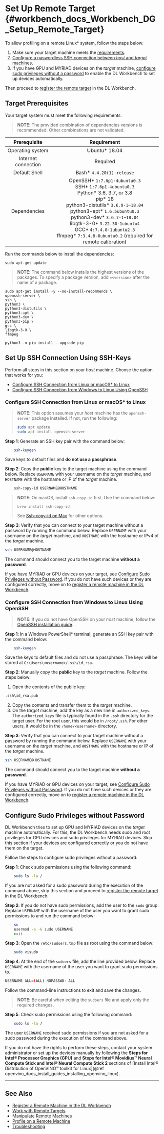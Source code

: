 # Set Up Remote Target {#workbench_docs_Workbench_DG_Setup_Remote_Target}

To allow profiling on a remote Linux\* system, follow the steps below:

1. Make sure your target machine meets the <a href="#prerequisites">requirements</a>.
2. <a href="#ssh">Configure a paswordless SSH connection between *host* and *target* machines</a>.
3. If you have GPU and MYRIAD devices on the *target* machine, <a href="#sudo">configure sudo
   privileges without a password</a> to enable the DL Workbench to set up devices automatically.

Then proceed to [register the remote target](Add_Remote_Target.md) in the DL
Workbench.

## <a name="prerequisites">Target Prerequisites</a>

Your target system must meet the following requirements:

> **NOTE**: The provided combination of dependencies versions is recommended. 
> Other combinations are not validated.

Prerequisite | Requirement
:---:|:---:
Operating system| Ubuntu\* 18.04
Internet connection | Required
Default Shell | Bash\* `4.4.20(1)-release`
Dependencies | OpenSSH\* `1:7.6p1-4ubuntu0.3`<br>SSH\* `1:7.6p1-4ubuntu0.3`<br>Python\* 3.6, 3.7, or 3.8<br> pip\* 18<br>python3-distutils\* `3.6.9-1~18.04`<br>python3-apt\* `1.6.5ubuntu0.3`<br>python3-dev\* `3.6.7-1~18.04`<br>libgtk-3-0\* `3.22.30-1ubuntu4`<br>GCC\* `4:7.4.0-1ubuntu2.3`<br>ffmpeg\* `7:3.4.8-0ubuntu0.2` (required for remote calibration)

Run the commands below to install the dependencies: 
```
sudo apt-get update
```

> **NOTE**: The command below installs the highest versions of the packages.
> To specify a package version, add `=<version>` after the name of a package.

```
sudo apt-get install -y --no-install-recommends \
openssh-server \
ssh \
python3 \
python3-distutils \
python3-apt \
python3-dev \
python3-pip \
gcc \
libgtk-3-0 \
ffmpeg
```
```
python3 -m pip install --upgrade pip
```

## <a name="ssh">Set Up SSH Connection Using SSH-Keys</a>

Perform all steps in this section on your *host* machine. Choose the option that works for you:
* <a href="#linux">Configure SSH Connection from Linux or macOS* to Linux</a>
* <a href="#win-ssh">Configure SSH Connection from Windows to Linux Using OpenSSH</a>

### <a name="linux">Configure SSH Connection from Linux or macOS* to Linux</a>

> **NOTE**: This option assumes your *host* machine has the `openssh-server` package installed. If
> not, run the following:
> ```sh
> sudo apt update
> sudo apt install openssh-server
> ```

**Step 1**: Generate an SSH key pair with the command below:
```sh
    ssh-keygen
```
Save keys to default files and **do not use a passphrase**.

**Step 2**: Copy the **public** key to the target machine using the command below. Replace `USERNAME` with your username on the *target* machine, and `HOSTNAME`
with the hostname or IP of the *target* machine.
```sh
    ssh-copy-id USERNAME@HOSTNAME
```
> **NOTE**: On macOS, install `ssh-copy-id` first. Use the command below:
> ```
> brew install ssh-copy-id
> ```
> See [Ssh-copy-id on Mac](https://www.ssh.com/ssh/copy-id#ssh-copy-id-on-mac) for other options.

**Step 3**: Verify that you can connect to your target machine without a password by running the command
   below. Replace `USERNAME` with your username on the *target* machine, and `HOSTNAME` with the
   hostname or IPv4 of the *target* machine.
```sh
ssh USERNAME@HOSTNAME
```
The command should connect you to the target machine **without a password**.

If you have MYRIAD or GPU devices on your target, see <a href="#sudo">Configure Sudo Privileges without Password</a>. If you do not have such devices or they are configured correctly, move on to [register a remote machine in the DL Workbench](Add_Remote_Target.md).

### <a name="win-ssh">Configure SSH Connection from Windows to Linux Using OpenSSH</a>

> **NOTE**: If you do not have OpenSSH on your *host* machine, follow the 
> [OpenSSH installation guide](https://docs.microsoft.com/en-us/windows-server/administration/openssh/openssh_install_firstuse).

**Step 1**: In a Windows PowerShell\* terminal, generate an SSH key pair with the command below:
```sh
    ssh-keygen
```
Save the keys to default files and do not use a passphrase. The keys will be stored at
`C:\Users\<username>/.ssh/id_rsa`.

**Step 2**: Manually copy the **public** key to the *target* machine. Follow the steps below:  
1. Open the contents of the public key: 
```sh 
.ssh\id_rsa.pub
```
2. Copy the contents and transfer them to the *target* machine.
3. On the *target* machine, add the key as a new line in `authorized_keys`. The `authorized_keys`
   file is typically found in the `.ssh` directory for the target user. For the root user, this
   would be in `/root/.ssh`. For other users, it would be in the `/home/<username>` directory.

**Step 3**: Verify that you can connect to your target machine without a password by running the
command below. Replace `USERNAME` with your username on the *target* machine, and `HOSTNAME` with
the hostname or IP of the *target* machine. 
```sh
ssh USERNAME@HOSTNAME
```
The command should connect you to the target machine **without a password**.

If you have MYRIAD or GPU devices on your target, see <a href="#sudo">Configure Sudo Privileges without Password</a>. If you do not have such devices or they are configured correctly, move on to [register a remote machine in the DL Workbench](Add_Remote_Target.md).

## <a name="sudo">Configure Sudo Privileges without Password</a>

DL Workbench tries to set up GPU and MYRIAD devices on the *target* machine automatically. For this, the DL Workbench needs sudo and root privileges for GPU devices and sudo privileges for MYRIAD devices. Skip this section if your devices are configured correctly or you do
not have them on the target.

Follow the steps to configure sudo privileges without a password:

**Step 1**: Check sudo permissions using the following command:
```sh
    sudo ls -la /
```
If you are not asked for a sudo password during the execution of the command above, skip this
section and proceed to [register the remote target](Add_Remote_Target.md) in the
DL Workbench.

**Step 2**: If you do not have sudo permissions, add the user to the `sudo` group. Replace `USERNAME`
   with the username of the user you want to grant sudo permissions to and run the command below:
```sh
    su
    usermod -a -G sudo USERNAME
    exit
```

**Step 3**: Open the `/etc/sudoers.tmp` file as root using the command below:
```sh
    sudo visudo
```

**Step 4**: At the end of the `sudoers` file, add the line provided below. Replace `USERNAME` with the
   username of the user you want to grant sudo permissions to.
```sh
USERNAME ALL=(ALL) NOPASSWD: ALL
```
Follow the command-line instructions to exit and save the changes.

> **NOTE**: Be careful when editing the `sudoers` file and apply only the required changes.

**Step 5**: Check sudo permissions using the following command:
```sh
    sudo ls -la /
```
The user `USERNAME` received sudo permissions if you are not asked for a sudo password during the
execution of the command above.

If you do not have the rights to perform these steps, contact your system administrator or set up
the devices manually by following the **Steps for Intel® Processor Graphics (GPU)** and **Steps for
Intel® Movidius™ Neural Compute Stick and Intel® Neural Compute Stick 2** sections of 
[Install Intel® Distribution of OpenVINO™ toolkit for Linux](@ref openvino_docs_install_guides_installing_openvino_linux).

---
## See Also

* [Register a Remote Machine in the DL Workbench](Add_Remote_Target.md)
* [Work with Remote Targets](Remote_Profiling.md)
* [Manipulate Remote Machines](Remote_Machines.md)
* [Profile on a Remote Machine](Profile_on_Remote_Machine.md)
* [Troubleshooting](Troubleshooting.md)